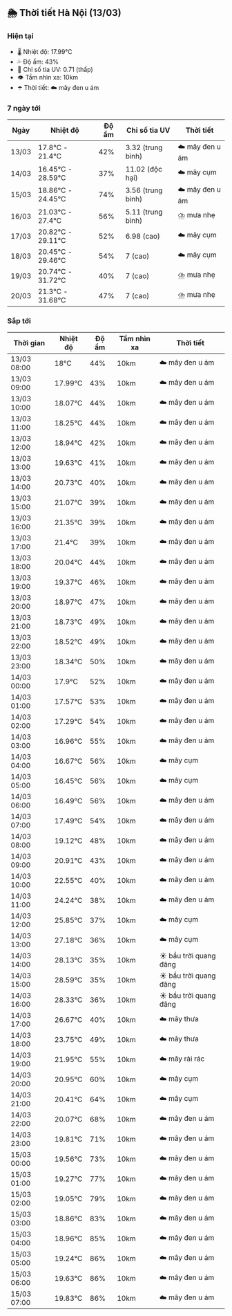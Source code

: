 ## 🌦️ Thời tiết Hà Nội (13/03)

### Hiện tại

- 🌡️ Nhiệt độ: 17.99℃
- 💦 Độ ẩm: 43%
- 🌟 Chỉ số tia UV: 0.71 (thấp)
- 👁️ Tầm nhìn xa: 10km
- ☂️ Thời tiết: ☁️ mây đen u ám

### 7 ngày tới

| Ngày | Nhiệt độ | Độ ẩm | Chỉ số tia UV | Thời tiết |
| --- | --- | --- | --- | --- |
| 13/03 | 17.8℃ - 21.4℃ | 42% | 3.32 (trung bình) | ☁️ mây đen u ám |
| 14/03 | 16.45℃ - 28.59℃ | 37% | 11.02 (độc hại) | ☁️ mây cụm |
| 15/03 | 18.86℃ - 24.45℃ | 74% | 3.56 (trung bình) | ☁️ mây đen u ám |
| 16/03 | 21.03℃ - 27.4℃ | 56% | 5.11 (trung bình) | ⛈️ mưa nhẹ |
| 17/03 | 20.82℃ - 29.11℃ | 52% | 6.98 (cao) | ☁️ mây cụm |
| 18/03 | 20.45℃ - 29.46℃ | 54% | 7 (cao) | ☁️ mây cụm |
| 19/03 | 20.74℃ - 31.72℃ | 40% | 7 (cao) | ⛈️ mưa nhẹ |
| 20/03 | 21.3℃ - 31.68℃ | 47% | 7 (cao) | ⛈️ mưa nhẹ |

### Sắp tới

| Thời gian | Nhiệt độ | Độ ẩm | Tầm nhìn xa | Thời tiết |
| --- | --- | --- | --- | --- |
| 13/03 08:00 | 18℃ | 44% | 10km | ☁️ mây đen u ám |
| 13/03 09:00 | 17.99℃ | 43% | 10km | ☁️ mây đen u ám |
| 13/03 10:00 | 18.07℃ | 44% | 10km | ☁️ mây đen u ám |
| 13/03 11:00 | 18.25℃ | 44% | 10km | ☁️ mây đen u ám |
| 13/03 12:00 | 18.94℃ | 42% | 10km | ☁️ mây đen u ám |
| 13/03 13:00 | 19.63℃ | 41% | 10km | ☁️ mây đen u ám |
| 13/03 14:00 | 20.73℃ | 40% | 10km | ☁️ mây đen u ám |
| 13/03 15:00 | 21.07℃ | 39% | 10km | ☁️ mây đen u ám |
| 13/03 16:00 | 21.35℃ | 39% | 10km | ☁️ mây đen u ám |
| 13/03 17:00 | 21.4℃ | 39% | 10km | ☁️ mây đen u ám |
| 13/03 18:00 | 20.04℃ | 44% | 10km | ☁️ mây đen u ám |
| 13/03 19:00 | 19.37℃ | 46% | 10km | ☁️ mây đen u ám |
| 13/03 20:00 | 18.97℃ | 47% | 10km | ☁️ mây đen u ám |
| 13/03 21:00 | 18.73℃ | 49% | 10km | ☁️ mây đen u ám |
| 13/03 22:00 | 18.52℃ | 49% | 10km | ☁️ mây đen u ám |
| 13/03 23:00 | 18.34℃ | 50% | 10km | ☁️ mây đen u ám |
| 14/03 00:00 | 17.9℃ | 52% | 10km | ☁️ mây đen u ám |
| 14/03 01:00 | 17.57℃ | 53% | 10km | ☁️ mây đen u ám |
| 14/03 02:00 | 17.29℃ | 54% | 10km | ☁️ mây đen u ám |
| 14/03 03:00 | 16.96℃ | 55% | 10km | ☁️ mây đen u ám |
| 14/03 04:00 | 16.67℃ | 56% | 10km | ☁️ mây cụm |
| 14/03 05:00 | 16.45℃ | 56% | 10km | ☁️ mây cụm |
| 14/03 06:00 | 16.49℃ | 56% | 10km | ☁️ mây đen u ám |
| 14/03 07:00 | 17.49℃ | 54% | 10km | ☁️ mây đen u ám |
| 14/03 08:00 | 19.12℃ | 48% | 10km | ☁️ mây đen u ám |
| 14/03 09:00 | 20.91℃ | 43% | 10km | ☁️ mây đen u ám |
| 14/03 10:00 | 22.55℃ | 40% | 10km | ☁️ mây đen u ám |
| 14/03 11:00 | 24.24℃ | 38% | 10km | ☁️ mây đen u ám |
| 14/03 12:00 | 25.85℃ | 37% | 10km | ☁️ mây cụm |
| 14/03 13:00 | 27.18℃ | 36% | 10km | ☁️ mây cụm |
| 14/03 14:00 | 28.13℃ | 35% | 10km | ☀️ bầu trời quang đãng |
| 14/03 15:00 | 28.59℃ | 35% | 10km | ☀️ bầu trời quang đãng |
| 14/03 16:00 | 28.33℃ | 36% | 10km | ☀️ bầu trời quang đãng |
| 14/03 17:00 | 26.67℃ | 40% | 10km | ☁️ mây thưa |
| 14/03 18:00 | 23.75℃ | 49% | 10km | ☁️ mây thưa |
| 14/03 19:00 | 21.95℃ | 55% | 10km | ☁️ mây rải rác |
| 14/03 20:00 | 20.95℃ | 60% | 10km | ☁️ mây cụm |
| 14/03 21:00 | 20.41℃ | 64% | 10km | ☁️ mây cụm |
| 14/03 22:00 | 20.07℃ | 68% | 10km | ☁️ mây đen u ám |
| 14/03 23:00 | 19.81℃ | 71% | 10km | ☁️ mây đen u ám |
| 15/03 00:00 | 19.56℃ | 73% | 10km | ☁️ mây đen u ám |
| 15/03 01:00 | 19.27℃ | 77% | 10km | ☁️ mây đen u ám |
| 15/03 02:00 | 19.05℃ | 79% | 10km | ☁️ mây đen u ám |
| 15/03 03:00 | 18.86℃ | 83% | 10km | ☁️ mây đen u ám |
| 15/03 04:00 | 18.96℃ | 85% | 10km | ☁️ mây đen u ám |
| 15/03 05:00 | 19.24℃ | 86% | 10km | ☁️ mây đen u ám |
| 15/03 06:00 | 19.63℃ | 86% | 10km | ☁️ mây đen u ám |
| 15/03 07:00 | 19.83℃ | 86% | 10km | ☁️ mây đen u ám |
